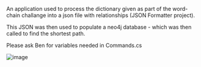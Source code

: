 An application used to process the dictionary given as part of the word-chain challange into a json file with relationships (JSON Formatter project).

This JSON was then used to populate a neo4j database - which was then called to find the shortest path.

Please ask Ben for variables needed in Commands.cs


![image](https://user-images.githubusercontent.com/91882366/149289642-29e46fee-340a-4145-8159-2974528d3416.png)
